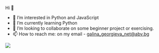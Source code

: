  Hi 👋

- 👀 I’m interested in Python and JavaScript
- 🌱 I’m currently learning Python
- 💞️ I’m looking to collaborate on some beginner project or exercising.
- 📫 How to reach me: on my email - galina_georgieva_net@abv.bg



<img src="{url=https%3A%2F%2Fgithub.com%2F{GalkaKG}1212%2Fhit-counter}" /> 

<!---
GalkaKG/GalkaKG is a ✨ special ✨ repository because its `README.md` (this file) appears on your GitHub profile.
You can click the Preview link to take a look at your changes.
<img src="{https://github-readme-stats.vercel.app/api?username={GalkaKG}}" />
--->
